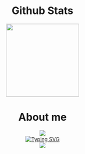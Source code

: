 <h1 align="center"> Github Stats </h1>
<p align="center">
  <a href="https://github.com/luisfesantos/github-readme-stats">
    <img height="200px" src="https://github-readme-stats.vercel.app/api?username=luisfesantos&show_icons=true&theme=merko"/>
  </a>
<!--
  <a>
    <img height="200px" align="right" src="https://github-readme-stats.vercel.app/api/top-langs/?username=luisfesantos&layout=compact&theme=tokyonight"/>
  </a>
</p>
-->



<h1 align="center" https://capsule-render.vercel.app/api?text=capsule_render&animation=twinkling> About me </h1>
<div align="center">
  <img src="https://capsule-render.vercel.app/api?type=waving&color=gradient&height=80&section=main&width=100"/>
</div>
<div align="center">
<a href="https://git.io/typing-svg">
  <img src="https://readme-typing-svg.herokuapp.com?font=Fira+Code&weight=500&pause=1000&color=FFFFFF&vCenter=true&width=500&lines=Hello+everyone%2C+I'm+Luis+Felipe;+I'm+a+Beginner+Software+Developer" alt="Typing SVG" />
</a>
</div>
<div align="center">
  <img src="https://capsule-render.vercel.app/api?type=waving&color=gradient&height=80&section=footer&width=100"/>
</div>


<!--
**luisfesantos/luisfesantos** is a ✨ _special_ ✨ repository because its `README.md` (this file) appears on your GitHub profile.
